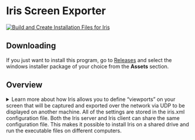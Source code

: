 # Iris Screen Exporter
[![Build and Create Installation Files for Iris](https://github.com/HeliosVirtualCockpit/Iris-Screen-Exporter/actions/workflows/Build.yml/badge.svg)](https://github.com/HeliosVirtualCockpit/Iris-Screen-Exporter/actions/workflows/Build.yml)
## Downloading
If you just want to install this program, go to [Releases](https://github.com/HeliosVirtualCockpit/Iris-Screen-Exporter/releases/latest) and select the windows installer package of your choice from the **Assets** section.
## Overview
<details markdown="1">
<summary markdown="span">
Learn more about how Iris allows you to define “viewports” on your screen that will be captured and exported over the network via UDP to be displayed on another machine.   All of the settings are stored in the iris.xml configuration file.  Both the Iris server and Iris client can share the same configuration file.  This makes it possible to install Iris on a shared drive and run the executable files on different computers.
</summary>
  
Iris was Originally written by Will Hartsell and was inspired by [Gremlin77’s Visual Basic based Screen Exporter](http://forums.eagle.ru/showpost.php?p=1696987&postcount=183).  Iris Screen Exporter is now enhanced and supported by Contributors to the Helios Virtual Cockpit project.

## What is Iris Screen Exporter?
Iris captures sections of screen on one Windows computer and displays them on another.
Iris allows you to define “viewports” on your screen that will be captured and exported over the
network via UDP to be displayed on another machine. All of the settings are stored in the iris.xml
configuration file. Both the Iris server and Iris client can share the same configuration file. This makes it
possible to install Iris on a shared drive and run the executable files on different computers.
Iris also allows some image adjustments to be made on the captured screen before it is sent.  These
adjustments are limited to brightness, contrast and gamma.

**12 September 2023**

|**Contents**|
|------------|
|[Iris Screen Exporter](#_gjdgxs)|
|[Overview](#)|
|[The Iris-Server](#)|
|[Config Tab](#_wse0cx1uvg16)|
|[Viewport Tabs](#)|
|[Command Line](#_fknvkmmfsaz1)|
|[Network Considerations](#_2et92p0)|
|[The Iris–Client](#_3dy6vkm)|
|[Viewport Windows](#)|
|[Viewport Context Menu](#)|
|[Usage Notes](#_j65h8os39wub)|
|[The iris.xml configuration file](#_srjwu38amjpm)|
|[Example Configurations](#_m3rgds1ga4k2)|
|[Copying a Rectangular Area on a Single Computer](#_dyecn0ou6x3l)|
|[Copying Two Rectangular Areas to a Second Computer](#_9h4hw7pezu62)|
|[Copying Three Rectangular Areas to a Second & Third Computer and Adjusting the Image Brightness](#_yoiy79z0oc4p)|
|[Creating a Background for the Viewports](#_rp5ff08whafl)|
|[Alternative Clients](#)|
|[Known Issues](#_q78gvp37ng2j)|
|[Change Log](#_3rh39437j399)|
|[1.6.1](#_9e9w0qp85coe)|
|[1.0.2022.0507](#)|
|[1.0.2020.0531](#)|
|[1.0.2019.0316](#)|

## Overview

Iris allows you to define "viewports" on your screen that will be captured and exported over the network via UDP to be displayed on another machine. All of the settings are stored in the iris.xml configuration file. Both the Iris server and Iris client can share the same configuration file. This makes it possible to install Iris on a shared drive and run the executable files on different computers.
**Note:** Iris is fundamentally a command line tool, and although there is a very limited user interface, creation of configuration files will certainly require changing values in the configuration file using a text editor.   
## The Iris-Server

Iris-Server is the program responsible for capturing and sending the viewports over the network. For every viewport defined in the "iris.xml" file it will capture that viewport and send it via UDP to the corresponding host/port defined. Since host/port is defined for each viewport it is possible for a single server to send viewports to many clients running on multiple machines. Each viewport must have a unique port number which needs to be unused by another program or service.

![image](https://github.com/HeliosVirtualCockpit/Iris-Screen-Exporter/assets/18526232/fbedcd14-af6d-4af4-aef6-b18dbf7f9b1f)


The Iris-Server Window contains a Configuration Tab, and a Tab named for each viewport defined in iris.xml configuration file.

### Config Tab

The Config tab in the Server main window contains options for starting and stopping the viewport capturing process (1). Additionally there are controls to alter the frequency of capturing images (2), and also parameters to control any adjustments which are to be made to the image (3) before it is sent to the client.

![image](https://github.com/HeliosVirtualCockpit/Iris-Screen-Exporter/assets/18526232/ebbd0a46-fdc9-429f-ac9f-8ca96ee3243d)

### Viewport Tabs

For every defined viewport in the iris configuration xml document, a tab is created that displays what is being captured in the current viewport. When you turn on capture, this display will be updated each time a capture takes place. This allows you to verify the server is "seeing" what you want it to see in each viewport.
In the example to the left you can see that the viewport named "Left MFCD" is displayed. It is currently showing the TAD view in the A-10's left MFCD. ![](RackMultipart20230912-1-44qmnv_html_9103d219e9735b9e.png)

![image](https://github.com/HeliosVirtualCockpit/Iris-Screen-Exporter/assets/18526232/66d4c94b-18ff-4f59-8308-9503d042a29a)

### Command Line

Both the Iris-Client and the Iris-Server can be (and probably should be) started from the command line, and in this mode, they can take a single argument which is the name of the configuration xml file. If the filename of the configuration file contains spaces, then the configuration filename should be enclosed in double quotes.
It is recommended that the configuration file always resides in a folder which the Iris-Client and/or Iris-Server program has read/write access to, otherwise the Save Configuration button is likely to give an error.
A typical way to run Iris programs from the command line is as follows:
`"%programfiles%\Helios Virtual Cockpit\Iris Screen exporter\iris-server.exe" "%userprofile%\documents\Iris_Screen_Exporter\iris.xml"`
and
`"%programfiles%\Helios Virtual Cockpit\Iris Screen exporter\iris-client.exe" "%userprofile%\documents\Iris_Screen_Exporter\iris.xml"`
Note:  All sets of double quotes are required since there are portions of the command which contains space characters.

### Network Considerations

By default, the viewports are sent at a rate of 10 per second. Depending on the size of your viewports this can result in a large amount of data being sent out on your network. For best results do not use a wireless network unless it has high bandwidth and low latency. If you are worried about network congestion, you might consider using a dedicated network for just Iris traffic or an ethernet crossover cable.

Iris uses multiple UDP ports to transfer the viewport data, however the maximum UDP payload on each network port is 67Kb (assuming optimum network configuration). It is quite possible that you might want to capture and send viewports which would result in greater than 67Kb needing to be sent. If this is the case, then it is recommended that the source image is sent as several viewports to avoid this limitation. It is not possible to calculate the image size of a captured image because it is compressed using JPEG image compression and the size will be dependent on the exact contents of the image.

Firewalls on the computers running the Iris-Server and Iris-Clients will probably need to be configured to allow communication to/from the ports and IP Addresses involved in the communications.

## The Iris–Client

![image](https://github.com/HeliosVirtualCockpit/Iris-Screen-Exporter/assets/18526232/0378d8ae-9098-4c64-ac32-fcaad7a7e11a)


The Iris-Client program is run on the machine you want to send the viewports to. It receives the viewports sent by the Iris-Server via UDP. If you are running a firewall ensure that it is configured to allow the ports you defined in your iris.xml file. The Iris-Client has two main components. The main window and a viewport window for each viewport defined.

The Main Iris-Client window has only one button. It allows you to save the viewport's window locations to iris.xml so you don't have to reposition them each time you start the Iris-Client program.

### Viewport Windows

Each defined viewport will have its own window. The window has two modes. With borders and without borders. When borders are on the window can be dragged just like any other window. This allows for coarse window positioning. When borders are off the window cannot be dragged to be moved. In the example above the window on the left has no borders, while the window on the right does.

#### Viewport Context Menu

![image](https://github.com/HeliosVirtualCockpit/Iris-Screen-Exporter/assets/18526232/bf6b1f0f-313d-4443-a94b-75609573f4dd)

Each viewport window has a context menu that is accessed by right clicking on the window. The menu lists all actions you can take on the window.

**Toggle Border** – toggles between showing and hiding the border of the window.

**Set Window Position** - This sets the current windows position in the running configuration. This does _NOT_save the position to iris.xml. That is performed by the "Save Config" button on the main window.

**Enable Movement** - Selecting this will allow the cursor keys and the movement key shortcuts to alter the position of the viewport window.

The last four window actions allow you to fine tune the window position. This works regardless of if the border is on or off. Each click moves the window 1 pixel in the selected direction. A More efficient way to position the window is to use the traditional WASD keys while holding either Control key.

### Usage Notes
<details>
<summary markdown="span">
Usage Notes 
</summary>

Typically when Iris is being used, the screen areas being captured by the Iris-Server are redundant however the images still need to be rendered to a screen. There are various options available to avoid using physical screen real estate. One is a software display device driver such as [AmyUni's USB driver](https://www.amyuni.com/downloads/usbmmidd_v2.zip). The second is a hardware device which can be plugged into a spare port on your graphics card - just search on "Headless Ghost Display Emulator", and you should come up with some cheap options for both HDMI and Displayport connections. If you have problems configuring with these options because you cannot see the data which the Iris-Server needs to capture, then the Windows **Print Screen** function can be used to see the image which is being displayed on the display emulator.
</details>

## The iris.xml configuration file

Before starting Iris you need to create an "iris.xml" configuration file. An example is included in the install directory. All coordinates are in pixels with (0,0) being the top left corner of the Windows primary display. This is a different coordinate system to the one used by DCS.
The default location for Iris configuration files is "My Documents", subfolder `Helios\IRIS\`.
<details markdown="1">
<summary markdown="span">List of the XML Elements used in the Iris Configuration</summary>
  
| Element | Description |
|-----------------------------|---------------------------------------------------------------------------------------------------------|
|`<ViewPorts>`| Defines a list of viewports. |
|`  <ViewPort>`| Defines an individual viewport |
|`    <Name>`| Defines a name for this viewport to be known by.  This is shown on the tabs for the viewport in the Iris-Server and the viewport window (if border is enabled)in the Iris-Client.  Do not use special characters unless you are familiar with  escaping these characters for XML |
|`    <Description>`| A description about this viewport.  Do not use special characters unless you are familiar with escaping these characters for XML. |
|`    <Host>`| Defines the hostname of the client that will be rendering the viewports.  Localhost, Hostname, or IP are all valid. |
|`    <Port>`|Defines the port that the individual viewport will listen to.  Make sure you pick an unused port and it is allowed through your firewall. |
|`    <ScreenCaptureX/Y>`| Define the (X,Y) coordinate of the top left corner of the viewport to be captured. |
|`    <SizeX/Y>`| Define the horizontal, vertical size of the viewport to be captured. |
|`    <ScreenPositionX/Y>`| Define the (X,Y) coordinate of the top left corner of the position of the viewport to be rendered on the client.  This can be manually set in the configuration file or be saved at runtime by the client. See the client section for details.  |
|`    <ImageAdjustment>`| (optional) Defines the characteristics of the adjustment to be made to the image	captured for this viewport. |
|`      <Brightness>`| This is a multiplier value applied to all of the brightness of all of the colors (but not the alpha channel). |
|`      <RedBrightness>`| This is a multiplier value applied to the brightness of red. |
|`      <GreenBrightness>`| This is a multiplier value applied to the brightness of green. |
|`      <BlueBrightness>`| This is a multiplier value applied to the brightness of blue. |
|`      <AlphaBrightness>`| This is always 1 |
|`      <Contrast>`| This is a multiplier value applied to the contrast of all colors.. |
|`      <Gamma>`| This is a multiplier value applied to the gamma of the image. |
|`<PollingInterval>`| Defines the frequency that the viewports are captured and sent to the client |
|`<GlobalImageAdjustment>`| (optional) Defines the characteristics of the adjust to be made to viewports which do not have their own adjustments specified |
|`      <Brightness>`| This is a multiplier value applied to all of the brightness of all of the colors (but not the alpha channel). |
|`      <RedBrightness>`| This is a multiplier value applied to the brightness of red. |
|`      <GreenBrightness>`| This is a multiplier value applied to the brightness of green. |
|`      <BlueBrightness>`| This is a multiplier value applied to the brightness of blue. |
|`      <AlphaBrightness>`| This is always 1 |
|`      <Contrast>`| This is a multiplier value applied to the contrast of all colors.. |
|`      <Gamma>`| This is a multiplier value applied to the gamma of the image. |
</details>

### Example Configurations

<details>
<summary>Example 1: Copying a Rectangular Area on a Single Computer</summary>

In this example, both the Iris-Server and the Iris-Client run on the same computer, at the same time, and they run using the same configuration file. A 200x400 rectangle is captured at screen offset 0,0, and displayed at location 200,50 ie beside the captured area, but 50 pixels lower. We do this by defining a single viewport.
This configuration can be found in your program files folder under _"\Helios Virtual Cockpit\Iris Screen Exporter\Example Configurations\iris-Example1.xml"_

``` xml
<?xml version="1.0"?>
<IrisConfig xmlns:xsi="http://www.w3.org/2001/XMLSchema-instance" xmlns:xsd="http://www.w3.org/2001/XMLSchema">
  <ViewPorts>
    <ViewPort>
      <Name>Example 1 Viewport</Name>
      <Host>localhost</Host>
      <Port>12001</Port>
      <ScreenCaptureX>0</ScreenCaptureX>
      <ScreenCaptureY>0</ScreenCaptureY>
      <SizeX>200</SizeX>
      <SizeY>400</SizeY>
      <ScreenPositionX>200</ScreenPositionX>
      <ScreenPositionY>50</ScreenPositionY>
    </ViewPort>
  </ViewPorts>
  <PollingInterval>100</PollingInterval>
</IrisConfig>
```
_**Example 1:** Complete XML for an iris configuration file_

``` xml
      <Name>Example 1 Viewport</Name>
```
_**Example 1a:** The name of the viewport to appear in the Server tab or the Client window title_


``` xml
      <Host>localhost</Host>
      <Port>12001</Port>
```
_**Example 1b:** The network details for where the captured image is to be sent. In this example, we want to send this to the same computer so we use the hostname "localhost" or 127.0.0.1. the host is an IPV4 ip address or hostname. The port must be unique to this viewport and not be in use by anything else on the computer._


``` xml
      <ScreenCaptureX>0</ScreenCaptureX>
      <ScreenCaptureY>0</ScreenCaptureY>
      <SizeX>200</SizeX>
      <SizeY>400</SizeY>
```
_**Example 1c:** These are the number of pixels from the Left (ScreenCaptureX)and Top (ScreenCaptureY) of the Windows display which defines the top left corner of the screen area to be captured. The rectangle is 200 pixels wide and 400 pixels deep._

``` xml
      <SizeX>200</SizeX>
      <SizeY>400</SizeY>
      <ScreenPositionX>200</ScreenPositionX>
      <ScreenPositionY>50</ScreenPositionY>
```
_**Example 1d:** This is where the Iris-Client will display the viewport received from the Iris-Server. The 200x400 rectangular image is displayed with the Top Left hand corner being at 200,50 on the Windows display._

</details>

<details>
<summary>Example 2: Copying Two Rectangular Areas to a Second Computer</summary>

In this example, the Iris-Server runs on computer 1 and the Iris-Client runs on a second computer which is connected to the same IP network. The hostname of the second computer is wibble.local which has the IPV4 address of 192.168.0.100. The configuration XML needs to be on both computers. One 200x400 rectangle is captured by the Iris-Server at screen offset 0,0, and a second rectangular image of the same size is captured at location 200,0. The two images are sent to the second computer which is running the Iris-Client (and the same configuration file) and the images are displayed in reverse order. This is achieved by defining two viewports.

This configuration can be found in your program files folder under _"\Helios Virtual Cockpit\Iris Screen Exporter\Example Configurations\iris-Example2.xml"_

``` xml
<?xml version="1.0"?>
<IrisConfig xmlns:xsi="http://www.w3.org/2001/XMLSchema-instance" xmlns:xsd="http://www.w3.org/2001/XMLSchema">
  <ViewPorts>
    <ViewPort>
      <Name>Viewport 1</Name>
      <Description>
        Example 2 configuration for ViewPort 1
      </Description>      
      <Host>wibble.local</Host>
      <Port>12001</Port>
      <ScreenCaptureX>0</ScreenCaptureX>
      <ScreenCaptureY>0</ScreenCaptureY>
      <SizeX>200</SizeX>
      <SizeY>400</SizeY>
      <ScreenPositionX>200</ScreenPositionX>
      <ScreenPositionY>0</ScreenPositionY>
    </ViewPort>
    <ViewPort>
      <Name>Viewport 2</Name>
      <Description>
        Example 2 configuration for ViewPort 2
      </Description>
      <Host>192.168.0.100</Host>
      <Port>12002</Port>
      <ScreenCaptureX>200</ScreenCaptureX>
      <ScreenCaptureY>0</ScreenCaptureY>
      <SizeX>200</SizeX>
      <SizeY>400</SizeY>
      <ScreenPositionX>0</ScreenPositionX>
      <ScreenPositionY>0</ScreenPositionY>
    </ViewPort>
  </ViewPorts>
  <PollingInterval>100</PollingInterval>
</IrisConfig>
```
_**Example 2:** Complete XML for iris.xml configuration file showing two rectangles being captured on one computer, and being displayed in swapped positions on a second computer._

##### Things to note about Example 2

``` xml
  <ViewPorts>
    <ViewPort>
      <Name>Viewport 1</Name>
…
      <Host>wibble.local</Host>
      <Port>12001</Port>
…
    </ViewPort>
    <ViewPort>
      <Name>Viewport 2</Name>
…
      <Host>192.168.0.100</Host>
      <Port>12002</Port>
…
    </ViewPort>
  </ViewPorts>
…
```
_**Example 2a:** The two viewports have different names, but more importantly, they use different port numbers._


``` xml
  <ViewPorts>
    <ViewPort>
…
      <Host>wibble.local</Host>
      <Port>12001</Port>
…
    </ViewPort>
    <ViewPort>
…
      <Host>192.168.0.100</Host>
      <Port>12002</Port>
…
    </ViewPort>
  </ViewPorts>
…
```
_**Example 2b:** Viewport 1 is sent to the hostname of the second computer and Viewport 2 is sent using the IPV4 address of the same computer. Both are valid._

</details>

<details>
<summary>Example 3: Copying Three Rectangular Areas to a Second & Third Computer and Adjusting the Image Brightness</summary>

In this example, the Iris-Server runs on computer 1 and two other computers are running an Iris-Client instance. All three computers are running the same configuration XML file. Computer 2's hostname is wibble.local, and computer 3's hostname is wobble.local.
The user's intent was originally to send one large viewport (600x600) to computer 2, however the size of the captured data exceeded the maximum size for a UDP network send, so the viewport was subdivided into two portions (each 600x300) to circumvent the restriction.

This configuration can be found in your program files folder under _"\Helios Virtual Cockpit\Iris Screen Exporter\Example Configurations\iris-Example3.xml"_

``` xml
<?xml version="1.0"?>
<IrisConfig xmlns:xsi="http://www.w3.org/2001/XMLSchema-instance" xmlns:xsd="http://www.w3.org/2001/XMLSchema">
  <ViewPorts>
    <ViewPort>
      <Name>Viewport 1a</Name>
      <Description>
        Example 3 configuration.  Viewport 1 Upper portion to circumvent the network size restriction 
      </Description>      
      <Host>wibble.local</Host>
      <Port>12001</Port>
      <ScreenCaptureX>0</ScreenCaptureX>
      <ScreenCaptureY>0</ScreenCaptureY>
      <SizeX>600</SizeX>
      <SizeY>300</SizeY>
      <ScreenPositionX>200</ScreenPositionX>
      <ScreenPositionY>0</ScreenPositionY>
    </ViewPort>
    <ViewPort>
      <Name>Viewport 1b</Name>
      <Description>
        Example 3 configuration.  Viewport 1 Lower portion to circumvent the network size restriction
      </Description>      
      <Host>wibble.local</Host>
      <Port>12002</Port>
      <ScreenCaptureX>0</ScreenCaptureX>
      <ScreenCaptureY>300</ScreenCaptureY>
      <SizeX>600</SizeX>
      <SizeY>300</SizeY>
      <ScreenPositionX>200</ScreenPositionX>
      <ScreenPositionY>300</ScreenPositionY>
    </ViewPort>
    <ViewPort>
      <Name>Viewport 2</Name>
      <Description>
        Example 3 configuration for ViewPort 2
      </Description>
      <Host>wobble.local</Host>
      <Port>12003</Port>
      <ScreenCaptureX>200</ScreenCaptureX>
      <ScreenCaptureY>0</ScreenCaptureY>
      <SizeX>200</SizeX>
      <SizeY>400</SizeY>
      <ScreenPositionX>0</ScreenPositionX>
      <ScreenPositionY>0</ScreenPositionY>
      <ImageAdjustment>
        <Brightness>1.2</Brightness>
        <RedBrightness>1.2</RedBrightness>
        <GreenBrightness>1.2</GreenBrightness>
        <BlueBrightness>1.2</BlueBrightness>
        <AlphaBrightness>1</AlphaBrightness>
        <Gamma>1</Gamma>
        <Contrast>1.1</Contrast>
      </ImageAdjustment>
    </ViewPort>
  </ViewPorts>
  <PollingInterval>100</PollingInterval>
  <GlobalImageAdjustment>
    <Brightness>1</Brightness>
    <RedBrightness>1</RedBrightness>
    <GreenBrightness>1</GreenBrightness>
    <BlueBrightness>1</BlueBrightness>
    <AlphaBrightness>1</AlphaBrightness>
    <Gamma>2.0</Gamma>
    <Contrast>2.0</Contrast>
  </GlobalImageAdjustment>
</IrisConfig>
```
_**Example 3:** Complete XML for iris.xml configuration file showing three rectangles captured on one computer, and displaying two on a second computer and one on a third._

##### Things to note about Example 3

1. Viewport 1a and Viewport 1b do not have individual ImageAdjustments, but there is a GlobalImageAdjustment specified so these captures will be adjusted with a gamma of 2.0 and contrast of 2.0.
2. Viewport 2 does have its own ImageAdjustment, so this image will have Brightness set to 1.2, and contrast set to 1.1.
3. Viewport 1a and Viewport 1b need different port numbers.
4. While all three computers can run the same configuration file, it would be beneficial (and recommended) for computer 2 to only have Viewport 1a and Viewport 1b in the configuration file, and computer 3 to only have the Viewport 2 configurations.

</details>

<details>
<summary>Example 4: Creating a Background for the Viewports</summary>

In this example, there is a single viewport which the Iris-Server captures and an Iris-Client displays, however there are two ViewPorts defined in the XML. The ViewPort named "Background" is only processed by the Iris-Client, and it creates a background single color rectangle of the size and location specified. The background is ordered behind the viewports which are displaying data from the Iris-Server.

This configuration can be found in your program files folder under _"\Helios Virtual Cockpit\Iris Screen Exporter\Example Configurations\iris-Example4.xml"_

``` xml
<?xml version="1.0"?>
<IrisConfig xmlns:xsi="http://www.w3.org/2001/XMLSchema-instance" xmlns:xsd="http://www.w3.org/2001/XMLSchema">
  <ViewPorts>
    <ViewPort>
      <Name>Left MFCD</Name>
…
    </ViewPort>
    <ViewPort>
      <Name>Background</Name>
      <Description>This is the full screen background for the back of the screen</Description>
      <Host>localhost</Host>
      <Port>12016</Port>
      <ScreenCaptureX>0</ScreenCaptureX>
      <ScreenCaptureY>0</ScreenCaptureY>
      <SizeX>1920</SizeX>
      <SizeY>1080</SizeY>
      <ScreenPositionX>0</ScreenPositionX>
      <ScreenPositionY>0</ScreenPositionY>
    </ViewPort>
  </ViewPorts>
  <PollingInterval>100</PollingInterval>
</IrisConfig>
```
_**Example 4:** The Iris-Client will create a single-color background for a 1920x1080 display_
</details>

## Alternative Clients

There has been a number of requests for clients to run on other platforms with a view to having external screens running on devices such as Raspberry Pi.  The only
definite solution this project is aware of is Björn Andersson's [WxPython Client on Github](https://github.com/bjanders/wxpython-iris-client).

Iris is not the only software capable of capturing screens and sending them somewhere else for display.  The commonly used FFMpeg / FFPlay is capable of performing the same task.


## Known Issues

The issues for Iris Screen Exporters can be viewed at [https://github.com/HeliosVirtualCockpit/Iris-Screen-Exporter/issues?q=is%3Aissue](https://github.com/HeliosVirtualCockpit/Iris-Screen-Exporter/issues?q=is%3Aissue)

1. Flickering on client displays can happen due to Screen Capture failing intermittently because Vsync is not enabled on the Server side machine. [https://github.com/HeliosVirtualCockpit/Iris-Screen-Exporter/issues/1](https://github.com/HeliosVirtualCockpit/Iris-Screen-Exporter/issues/1)


<details>
<summary>Change Log</summary>

#### 1.6.1

1. Global Image Adjustment option to allow all viewports without specific image adjustments to have their brightness, contrast, and gamma adjusted before it is sent to the Iris-Client
2. ViewPort image Adjustment allows the brightness, contrast, and gamma for a particular viewport to be adjusted before it is sent to the Iris-Client
3. New versioning structure
4. CI workflow action to allow more build consistency
5. Both a 32bit and 64bit installer is available
6. Restored missing Client Viewport movement controls
7. Major rewrite of the documentation
8. New configuration examples added
9. Solution tidy up which was long overdue.

#### 1.0.2022.0507

1. Moved into HeliosVirtualCockpit parent directory
2. Added forms icons
3. Installation back to all users
4. Forms Title text for Server and Client changed to Iris Screen Exporter –
5. Updated PDF instructions with known issues section

#### 1.0.2020.0531

1. Changed build to Any CPU to allow it to be installed on 32 bit systems which might be running clients for a single screen. This means that on 64 bit systems, it could be installed in Program Files(x86) now.
2. Moved the installation out of the "IRIS" sub directory
3. Improved and corrected the error messages for network errors and "Message Too Large" in particular.
4. Installation default is now just for the current user rather than all users.

#### 1.0.2019.0316

1. Background capability added so that a single color window will be opened if the name of the viewport is "Background" (case sensitive).
2. Command line argument can be used to specify the configuration xml file (default remains iris.xml)
3. Several bug fixes.
</details>

[1](#sdfootnote1anc) The name of the xml configuration file can be specified as a command line option when starting the server and client

[2](#sdfootnote2anc) If the Viewport name is "Background" this is actioned only by the client and creates a window which is a single color and then sends it to the back of the viewport stack to act as a background. This can be useful to block out the desktop.

</details>